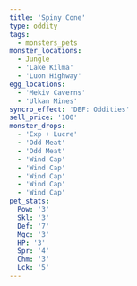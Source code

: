 ```yaml
---
title: 'Spiny Cone'
type: oddity
tags:
  - monsters_pets
monster_locations:
  - Jungle
  - 'Lake Kilma'
  - 'Luon Highway'
egg_locations:
  - 'Mekiv Caverns'
  - 'Ulkan Mines'
syncro_effect: 'DEF: Oddities'
sell_price: '100'
monster_drops:
  - 'Exp + Lucre'
  - 'Odd Meat'
  - 'Odd Meat'
  - 'Wind Cap'
  - 'Wind Cap'
  - 'Wind Cap'
  - 'Wind Cap'
  - 'Wind Cap'
pet_stats:
  Pow: '3'
  Skl: '3'
  Def: '7'
  Mgc: '3'
  HP: '3'
  Spr: '4'
  Chm: '3'
  Lck: '5'
---
```

